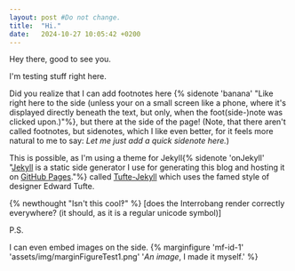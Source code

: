 ```yaml
---
layout: post #Do not change.
title:  "Hi."
date:   2024-10-27 10:05:42 +0200
---
```


Hey there, good to see you.

I'm testing stuff right here.

Did you realize that I can add footnotes here {% sidenote 'banana' "Like right here to the side (unless your on a small screen like a phone, where it's displayed directly beneath the text, but only, when the foot(side-)note was clicked upon.)"%}, but there at the side of the page! (Note, that there aren't called footnotes, but sidenotes, which I like even better, for it feels more natural to me to say: *Let me just add a quick sidenote here.*)

This is possible, as I'm using a theme for Jekyll{% sidenote 'onJekyll' "[Jekyll](https://jekyllrb.com) is a static side generator I use for generating this blog and hosting it on [GitHub Pages](https://pages.github.com/)."%} called [Tufte-Jekyll](https://github.com/clayh53/tufte-jekyll) which uses the famed style of designer Edward Tufte.

{% newthought "Isn't this cool‽" %} [does the Interrobang render correctly everywhere? (it should, as it is a regular unicode symbol)]

P.S.

I can even embed images on the side. {% marginfigure 'mf-id-1' 'assets/img/marginFigureTest1.png' '*An image*, I made it myself.'  %}